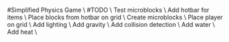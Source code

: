 #Simplified Physics Game \\
#TODO \\
Test microblocks \\
Add hotbar for items \\
Place blocks from hotbar on grid \\
Create microblocks \\
Place player on grid \\
Add lighting \\
Add gravity \\
Add collision detection \\
Add water \\
Add heat \\
